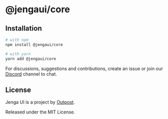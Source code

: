 # @jengaui/core

## Installation

```sh
# with npm
npm install @jengaui/core

# with yarn
yarn add @jengaui/core
```

For discussions, suggestions and contributions, create an issue or join our [Discord](https://discord.gg/sHnHPnAPZj) channel to chat.

## License

Jenga UI is a project by [Outpost](https://outpost.run).

Released under the MIT License.
